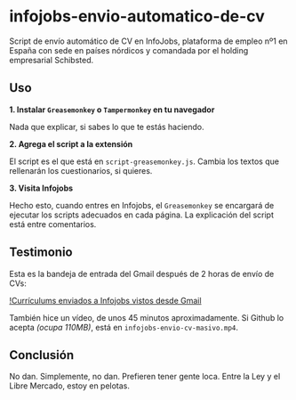 # infojobs-envio-automatico-de-cv

Script de envío automático de CV en InfoJobs, plataforma de empleo nº1 en España con sede en países nórdicos y comandada por el holding empresarial Schibsted.

## Uso

**1. Instalar `Greasemonkey` o `Tampermonkey` en tu navegador**

Nada que explicar, si sabes lo que te estás haciendo.

**2. Agrega el script a la extensión**

El script es el que está en `script-greasemonkey.js`. Cambia los textos que rellenarán los cuestionarios, si quieres.

**3. Visita Infojobs**

Hecho esto, cuando entres en Infojobs, el `Greasemonkey` se encargará de ejecutar los scripts adecuados en cada página. La explicación del script está entre comentarios.

## Testimonio

Esta es la bandeja de entrada del Gmail después de 2 horas de envío de CVs:

[!Currículums enviados a Infojobs vistos desde Gmail](./Infojobs-fundido-en-cosa-de-2-horas.png)

También hice un vídeo, de unos 45 minutos aproximadamente. Si Github lo acepta *(ocupa 110MB)*, está en `infojobs-envio-cv-masivo.mp4`.

## Conclusión

No dan. Simplemente, no dan. Prefieren tener gente loca. Entre la Ley y el Libre Mercado, estoy en pelotas.